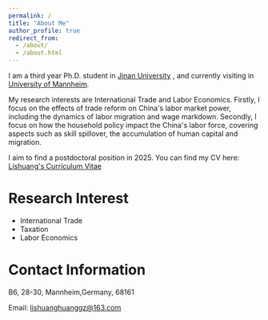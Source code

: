 ```yaml
---
permalink: /
title: "About Me"
author_profile: true
redirect_from: 
  - /about/
  - /about.html
---
```

I am a third year Ph.D. student in [Jinan University](https://www.jnu.edu.cn/main.htm) , and currently visiting in [University of Mannheim](https://www.vwl.uni-mannheim.de/).

My research interests are International Trade and Labor Economics. Firstly, l focus on the effects of trade reform on China's labor market power,  including the dynamics of labor migration and wage markdown. Secondly, l focus on how the household policy impact the China's labor force, covering aspects such as skill spillover, the accumulation of human capital and migration.

I aim to find a postdoctoral position in 2025. You can find my CV here: [Lishuang's Curriculum Vitae](assets/LishuangHuang_cv2024.pdf)



Research Interest
======
- International Trade
- Taxation
- Labor Economics



Contact Information
======


B6, 28-30, Mannheim,Germany, 68161


Email: lishuanghuanggz@163.com

